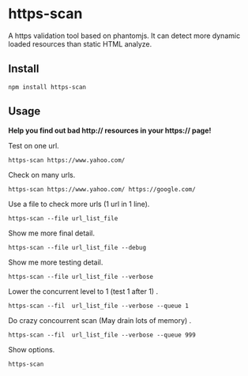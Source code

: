 https-scan
==========

A https validation tool based on phantomjs. It can detect more dynamic loaded resources than static HTML analyze.

Install
-------

```
npm install https-scan
```

Usage
-----

**Help you find out bad http:// resources in your https:// page!**

Test on one url.

```
https-scan https://www.yahoo.com/
```

Check on many urls.

```
https-scan https://www.yahoo.com/ https://google.com/
```

Use a file to check more urls (1 url in 1 line).

```
https-scan --file url_list_file
```

Show me more final detail.

```
https-scan --file url_list_file --debug
```

Show me more testing detail.

```
https-scan --file url_list_file --verbose
```

Lower the concurrent level to 1 (test 1 after 1) .

```
https-scan --fil  url_list_file --verbose --queue 1
```

Do crazy concourrent scan (May drain lots of memory) .

```
https-scan --fil  url_list_file --verbose --queue 999
```

Show options.

```
https-scan
```
